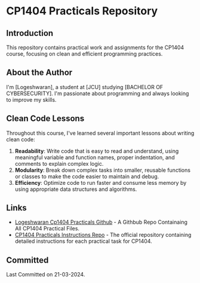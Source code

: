 # CP1404 Practicals Repository

## Introduction

This repository contains practical work and assignments for the CP1404 course, focusing on clean and efficient programming practices.

## About the Author

I'm [Logeshwaran], a student at [JCU] studying [BACHELOR OF CYBERSECURITY]. I'm passionate about programming and always looking to improve my skills.

## Clean Code Lessons

Throughout this course, I've learned several important lessons about writing clean code:

1. **Readability**: Write code that is easy to read and understand, using meaningful variable and function names, proper indentation, and comments to explain complex logic.
2. **Modularity**: Break down complex tasks into smaller, reusable functions or classes to make the code easier to maintain and debug.
3. **Efficiency**: Optimize code to run faster and consume less memory by using appropriate data structures and algorithms.
## Links

- [Logeshwaran Cp1404 Practicals Github](https://github.com/Logeshwaran105149/CP1404-PRACTICAL/tree/main) - A Githbub Repo Containaing All CP1404 Practical Files.
- [CP1404 Practicals Instructions Repo](https://github.com/CP1404/Practicals/tree/master/prac_07) - The official repository containing detailed instructions for each practical task for CP1404.

## Committed

Last Committed on 21-03-2024.
